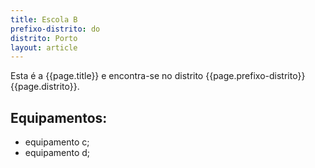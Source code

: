 ```yaml
---
title: Escola B
prefixo-distrito: do
distrito: Porto
layout: article
---
```


Esta é a {{page.title}} e encontra-se no distrito {{page.prefixo-distrito}} {{page.distrito}}.

## Equipamentos:

- equipamento c;
- equipamento d;